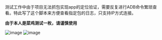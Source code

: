 测试工作中由于项目无法抓包实现app的定位验证，需要反复进行ADB命令繁琐查看。特此写了这个脚本来方便查看指定包的日志，只支持IP方式连接。

**由于本人是菜鸡测试一枚，请谨慎使用**


![image](https://user-images.githubusercontent.com/50389632/180151784-e4301a01-4113-4d51-809f-ea3d6c0cd3db.png)
![image](https://user-images.githubusercontent.com/50389632/180151145-66eb00b4-ede6-4d1d-98f7-c59ed888ad01.png)
